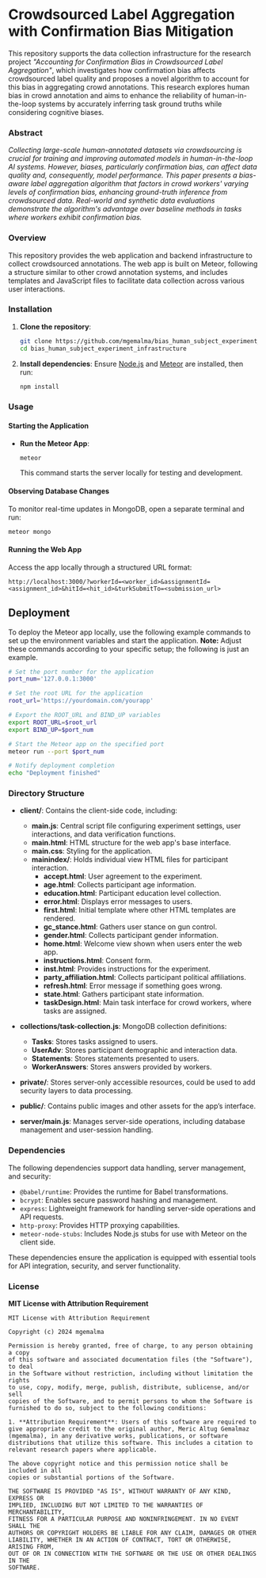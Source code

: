 # Crowdsourced Label Aggregation with Confirmation Bias Mitigation

This repository supports the data collection infrastructure for the research project *"Accounting for Confirmation Bias in Crowdsourced Label Aggregation"*, which investigates how confirmation bias affects crowdsourced label quality and proposes a novel algorithm to account for this bias in aggregating crowd annotations. This research explores human bias in crowd annotation and aims to enhance the reliability of human-in-the-loop systems by accurately inferring task ground truths while considering cognitive biases.

### Abstract
*Collecting large-scale human-annotated datasets via crowdsourcing is crucial for training and improving automated models in human-in-the-loop AI systems. However, biases, particularly confirmation bias, can affect data quality and, consequently, model performance. This paper presents a bias-aware label aggregation algorithm that factors in crowd workers' varying levels of confirmation bias, enhancing ground-truth inference from crowdsourced data. Real-world and synthetic data evaluations demonstrate the algorithm's advantage over baseline methods in tasks where workers exhibit confirmation bias.*

### Overview
This repository provides the web application and backend infrastructure to collect crowdsourced annotations. The web app is built on Meteor, following a structure similar to other crowd annotation systems, and includes templates and JavaScript files to facilitate data collection across various user interactions.

### Installation

1. **Clone the repository**:
    ```bash
    git clone https://github.com/mgemalma/bias_human_subject_experiment_infrastructure
    cd bias_human_subject_experiment_infrastructure
    ```

2. **Install dependencies**:
   Ensure [Node.js](https://nodejs.org/) and [Meteor](https://www.meteor.com/) are installed, then run:
   ```bash
   npm install
   ```

### Usage

#### Starting the Application
- **Run the Meteor App**:
    ```bash
    meteor
    ```
    This command starts the server locally for testing and development.

#### Observing Database Changes
To monitor real-time updates in MongoDB, open a separate terminal and run:
```bash
meteor mongo
```

#### Running the Web App
Access the app locally through a structured URL format:

```plaintext
http://localhost:3000/?workerId=<worker_id>&assignmentId=<assignment_id>&hitId=<hit_id>&turkSubmitTo=<submission_url>
```
## Deployment

To deploy the Meteor app locally, use the following example commands to set up the environment variables and start the application. **Note:** Adjust these commands according to your specific setup; the following is just an example.

```bash
# Set the port number for the application
port_num='127.0.0.1:3000'

# Set the root URL for the application
root_url='https://yourdomain.com/yourapp'

# Export the ROOT_URL and BIND_UP variables
export ROOT_URL=$root_url
export BIND_UP=$port_num

# Start the Meteor app on the specified port
meteor run --port $port_num

# Notify deployment completion
echo "Deployment finished"
```

### Directory Structure

- **client/**: Contains the client-side code, including:
  - **main.js**: Central script file configuring experiment settings, user interactions, and data verification functions.
  - **main.html**: HTML structure for the web app's base interface.
  - **main.css**: Styling for the application.
  - **mainindex/**: Holds individual view HTML files for participant interaction.
    - **accept.html**: User agreement to the experiment.
    - **age.html**: Collects participant age information.
    - **education.html**: Participant education level collection.
    - **error.html**: Displays error messages to users.
    - **first.html**: Initial template where other HTML templates are rendered.
    - **gc_stance.html**: Gathers user stance on gun control.
    - **gender.html**: Collects participant gender information.
    - **home.html**: Welcome view shown when users enter the web app.
    - **instructions.html**: Consent form.
    - **inst.html**: Provides instructions for the experiment.
    - **party_affiliation.html**: Collects participant political affiliations.
    - **refresh.html**: Error message if something goes wrong.
    - **state.html**: Gathers participant state information.
    - **taskDesign.html**: Main task interface for crowd workers, where tasks are assigned.

- **collections/task-collection.js**: MongoDB collection definitions:
  - **Tasks**: Stores tasks assigned to users.
  - **UserAdv**: Stores participant demographic and interaction data.
  - **Statements**: Stores statements presented to users.
  - **WorkerAnswers**: Stores answers provided by workers.

- **private/**: Stores server-only accessible resources, could be used to add security layers to data processing.

- **public/**: Contains public images and other assets for the app’s interface.

- **server/main.js**: Manages server-side operations, including database management and user-session handling.


### Dependencies

The following dependencies support data handling, server management, and security:
- `@babel/runtime`: Provides the runtime for Babel transformations.
- `bcrypt`: Enables secure password hashing and management.
- `express`: Lightweight framework for handling server-side operations and API requests.
- `http-proxy`: Provides HTTP proxying capabilities.
- `meteor-node-stubs`: Includes Node.js stubs for use with Meteor on the client side.

These dependencies ensure the application is equipped with essential tools for API integration, security, and server functionality.


### License

**MIT License with Attribution Requirement**

```
MIT License with Attribution Requirement

Copyright (c) 2024 mgemalma

Permission is hereby granted, free of charge, to any person obtaining a copy
of this software and associated documentation files (the "Software"), to deal
in the Software without restriction, including without limitation the rights
to use, copy, modify, merge, publish, distribute, sublicense, and/or sell
copies of the Software, and to permit persons to whom the Software is
furnished to do so, subject to the following conditions:

1. **Attribution Requirement**: Users of this software are required to give appropriate credit to the original author, Meric Altug Gemalmaz (mgemalma), in any derivative works, publications, or software distributions that utilize this software. This includes a citation to relevant research papers where applicable.

The above copyright notice and this permission notice shall be included in all
copies or substantial portions of the Software.

THE SOFTWARE IS PROVIDED "AS IS", WITHOUT WARRANTY OF ANY KIND, EXPRESS OR
IMPLIED, INCLUDING BUT NOT LIMITED TO THE WARRANTIES OF MERCHANTABILITY,
FITNESS FOR A PARTICULAR PURPOSE AND NONINFRINGEMENT. IN NO EVENT SHALL THE
AUTHORS OR COPYRIGHT HOLDERS BE LIABLE FOR ANY CLAIM, DAMAGES OR OTHER
LIABILITY, WHETHER IN AN ACTION OF CONTRACT, TORT OR OTHERWISE, ARISING FROM,
OUT OF OR IN CONNECTION WITH THE SOFTWARE OR THE USE OR OTHER DEALINGS IN THE
SOFTWARE.
```
